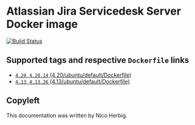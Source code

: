# Atlassian Jira Servicedesk Server Docker image

[![Build Status](https://github.com/nicoherbigio/docker-atlassian-jira-servicedesk-server/actions/workflows/build-docker-images.yml/badge.svg)](https://github.com/nicoherbigio/docker-atlassian-jira-servicedesk-server/actions/workflows/build-docker-images.yml)

## Supported tags and respective `Dockerfile` links

 * [`4.20`, `4.20.14` (4.20/ubuntu/default/Dockerfile)](https://github.com/nicoherbigio/docker-atlassian-jira-servicedesk-server/blob/main/4.20/debian/default/Dockerfile)
 * [`4.13`, `4.13.26` (4.13/ubuntu/default/Dockerfile)](https://github.com/nicoherbigio/docker-atlassian-jira-servicedesk-server/blob/main/4.13/debian/default/Dockerfile)

## Copyleft

This documentation was written by Nico Herbig.
